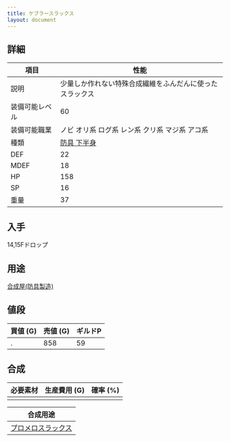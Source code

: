 ```yaml
---
title: ケブラースラックス
layout: document
---
```

## 詳細


|項目|性能|
|---|---|
|説明|少量しか作れない特殊合成繊維をふんだんに使ったスラックス|
|装備可能レベル|60|
|装備可能職業|ノビ オリ系 ログ系 レン系 クリ系 マジ系 アコ系|
|種類|[防具 下半身](防具(下半身))|
|DEF|22|
|MDEF|18|
|HP|158|
|SP|16|
|重量|37|

## 入手

14,15Fドロップ

## 用途

[合成屋(防具製造)](合成屋(防具製造))

## 値段


|買値 (G)|売値 (G)|ギルドP|
|---|---|---|
|.|858|59|

## 合成


|必要素材|生産費用 (G)|確率 (%)|
|---|---|---|
||||


|合成用途|
|---|
|[プロメロスラックス](プロメロスラックス)|